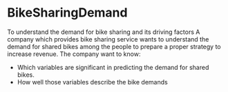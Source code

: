 # BikeSharingDemand
To understand the demand for bike sharing and its driving factors
A company which provides bike sharing service wants to understand the demand for shared bikes among the people to prepare a proper strategy to increase revenue.
The company want to know:
  - Which variables are significant in predicting the demand for shared bikes.
  - How well those variables describe the bike demands
